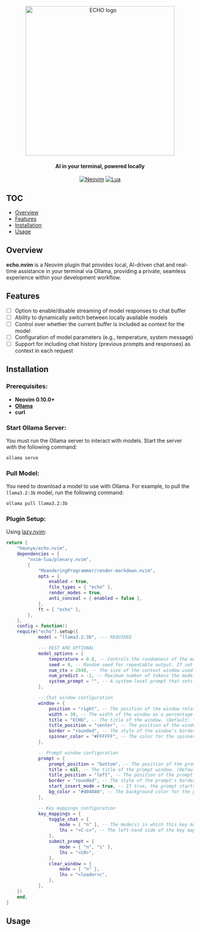 <div align="center">
  
<img src="https://github.com/user-attachments/assets/224eac11-449e-4779-abf4-d3473892739e" width="400px" alt="ECHO logo"/>

#### AI in your terminal, powered locally

[![Neovim](https://img.shields.io/static/v1?&style=for-the-badge&label=Neovim&message=v0.10%2b&logo=neovim)](https://neovim.io)
[![Lua](https://img.shields.io/badge/Lua-blue.svg?style=for-the-badge&logo=lua)](http://www.lua.org)
</div>

## TOC
* [Overview](#overview)
* [Features](#features)
* [Installation](#installation)
* [Usage](#usage)

## Overview
**echo.nvim** is a Neovim plugin that provides local, AI-driven chat and real-time assistance in your terminal via Ollama, providing a private, seamless experience within your development workflow.

## Features
- [ ] Option to enable/disable streaming of model responses to chat buffer
- [ ] Ability to dynamically switch between locally available models
- [ ] Control over whether the current buffer is included as context for the model
- [ ] Configuration of model parameters (e.g., temperature, system message)
- [ ] Support for including chat history (previous prompts and responses) as context in each request 

## Installation

### Prerequisites:
- **Neovim 0.10.0+**
- [**Ollama**](https://ollama.com/download)
- **curl**

### Start Ollama Server: 
You must run the Ollama server to interact with models. Start the server with the following command:

```bash
ollama serve
```
### Pull Model: 
You need to download a model to use with Ollama. For example, to pull the `llama3.2:3b` model, run the following command:

```bash
ollama pull llama3.2:3b
```
### Plugin Setup:

Using [lazy.nvim](https://github.com/folke/lazy.nvim):

```lua
return {
    "hmunye/echo.nvim",
    dependencies = {
        "nvim-lua/plenary.nvim",
        {
            "MeanderingProgrammer/render-markdown.nvim",
            opts = {
                enabled = true,
                file_types = { "echo" },
                render_modes = true,
                anti_conceal = { enabled = false },
            },
            ft = { "echo" },
        },
    },
    config = function() 
	require("echo").setup({
            model = "llama3.2:3b", --- REQUIRED

            --- REST ARE OPTIONAL
            model_options = {
                temperature = 0.8, -- Controls the randomness of the model's output. Higher values (1.0) make the output more random and creative, while lower values (e.g., 0.2) make it more focused and deterministic (Default: 0.8)
                seed = 0, -- Random seed for repeatable output. If set to a specific value, the model will produce the same output each time given the same input. (Default: 0)
                num_ctx = 2048, -- The size of the context window used by the model to generate the next token. A larger window allows the model to consider more previous text. (Default: 2048)
                num_predict = -1, -- Maximum number of tokens the model is allowed to generate in response to a prompt. A value of -1 means there is no limit to the number of tokens generated. (Default: -1 for unlimited generation)
                system_prompt = "", -- A system-level prompt that sets the context or behavior of the model, often used to define rules or constraints for the conversation. (Default: "")
            },

            -- Chat window configuration
            window = {
                position = "right", -- The position of the window relative to current window. Options: "right" or "left". (Default: "right")
                width = 30, -- The width of the window as a percentage of the total available window width. (Default: 35)
                title = "ECHO", -- The title of the window. (Default: "ECHO")
                title_position = "center", -- The position of the window's title. Options: "center", "left", or "right". (Default: "center")
                border = "rounded", -- The style of the window's border. (Default: "rounded")
                spinner_color = "#FFFFFF", -- The color for the spinner highlight. (Default: "#FFFFFF")
            },

            -- Prompt window configuration
            prompt = {
                prompt_position = "bottom", -- The position of the prompt relative to the chat window. Options: "top" or "bottom". (Default: "bottom")
                title = nil, -- The title of the prompt window. (Default: model's name)
                title_position = "left", -- The position of the prompt window's title. Options: "center", "left", or "right". (Default: "left")
                border = "rounded", -- The style of the prompt's border. (Default: "rounded")
                start_insert_mode = true, -- If true, the prompt starts in insert mode. (Default: true)
                bg_color = "#404040", -- The background color for the prompt highlight. (Default: "#404040")
            },

            -- Key mappings configuration
            key_mappings = {
                toggle_chat = {
                    mode = { "n" }, -- The mode(s) in which this key mapping works.
                    lhs = "<C-c>", -- The left-hand side of the key mapping (what you press to trigger the action).
                },
                submit_prompt = {
                    mode = { "n", "i" },
                    lhs = "<CR>",
                },
                clear_window = {
                    mode = { "n" },
                    lhs = "<leader>c",
                },
            },
	})
    end,
}
```
## Usage
